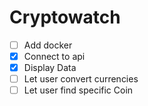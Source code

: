 # Cryptowatch

- [ ] Add docker 
- [X] Connect to api
- [X] Display Data
- [ ] Let user convert currencies
- [ ] Let user find specific Coin
